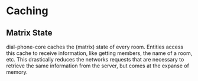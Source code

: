 # Caching

## Matrix State

dial-phone-core caches the (matrix) state of every room. Entities access this cache to receive information, like getting
members, the name of a room, etc. This drastically reduces the networks requests that are necessary to retrieve the same
information from the server, but comes at the expanse of memory.


